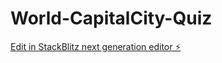# World-CapitalCity-Quiz

[Edit in StackBlitz next generation editor ⚡️](https://stackblitz.com/~/github.com/koucyan-iruka/World-CapitalCity-Quiz)